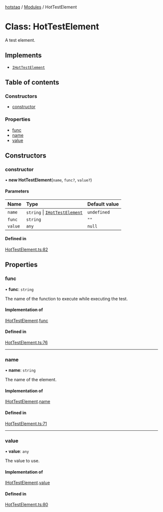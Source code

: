 [hotstaq](../README.md) / [Modules](../modules.md) / HotTestElement

# Class: HotTestElement

A test element.

## Implements

- [`IHotTestElement`](../interfaces/IHotTestElement.md)

## Table of contents

### Constructors

- [constructor](HotTestElement.md#constructor)

### Properties

- [func](HotTestElement.md#func)
- [name](HotTestElement.md#name)
- [value](HotTestElement.md#value)

## Constructors

### constructor

• **new HotTestElement**(`name`, `func?`, `value?`)

#### Parameters

| Name | Type | Default value |
| :------ | :------ | :------ |
| `name` | `string` \| [`IHotTestElement`](../interfaces/IHotTestElement.md) | `undefined` |
| `func` | `string` | `""` |
| `value` | `any` | `null` |

#### Defined in

[HotTestElement.ts:82](https://github.com/OurFreeLight/HotStaq/blob/c443819/src/HotTestElement.ts#L82)

## Properties

### func

• **func**: `string`

The name of the function to execute
while executing the test.

#### Implementation of

[IHotTestElement](../interfaces/IHotTestElement.md).[func](../interfaces/IHotTestElement.md#func)

#### Defined in

[HotTestElement.ts:76](https://github.com/OurFreeLight/HotStaq/blob/c443819/src/HotTestElement.ts#L76)

___

### name

• **name**: `string`

The name of the element.

#### Implementation of

[IHotTestElement](../interfaces/IHotTestElement.md).[name](../interfaces/IHotTestElement.md#name)

#### Defined in

[HotTestElement.ts:71](https://github.com/OurFreeLight/HotStaq/blob/c443819/src/HotTestElement.ts#L71)

___

### value

• **value**: `any`

The value to use.

#### Implementation of

[IHotTestElement](../interfaces/IHotTestElement.md).[value](../interfaces/IHotTestElement.md#value)

#### Defined in

[HotTestElement.ts:80](https://github.com/OurFreeLight/HotStaq/blob/c443819/src/HotTestElement.ts#L80)
